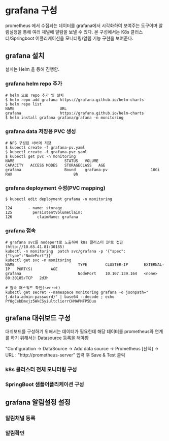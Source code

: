 
# grafana 구성

prometheus 에서 수집되는 데이터를 grafana에서 시각화하여 보여주는 도구이며 알림설정을 통해 여러 채널에 알람을 보낼 수 있다.
본 구성에서는 K8s 클러스터/Springboot 어플리케이션을 모니터링/알림 기능 구현을 보여준다.

## grafana 설치

설치는 Helm 을 통해 진행함.

### grafana helm repo 추가
```text
# helm 으로 repo 추가 및 설치
$ helm repo add grafana https://grafana.github.io/helm-charts
$ helm repo list 
NAME                	URL                                               
grafana             	https://grafana.github.io/helm-charts
$ helm install grafana grafana/grafana -n monitoring
```
### grafana data 저장용 PVC 생성
```text
# NFS 구성된 서버에 저장
$ kubectl create -f grafana-pv.yaml
$ kubectl create -f grafana-pvc.yaml
$ kubectl get pvc -n monitoring
NAME                      STATUS   VOLUME                       CAPACITY   ACCESS MODES   STORAGECLASS   AGE
grafana                   Bound    grafana-pv                   10Gi       RWX                           8h
```

### grafana deployment 수정(PVC mapping)
```text
$ kubectl edit deployment grafana -n monitoring

124       - name: storage
125         persistentVolumeClaim:
126           claimName: grafana

```

### grafana 접속
```text
# grafana svc를 nodeport로 노출하여 k8s 클러스터 IP로 접근 (http://10.65.41.81:30185)
kubectl -n monitoring  patch svc/grafana -p '{"spec":{"type":"NodePort"}}'
kubectl get svc -n monitoring
NAME                            TYPE        CLUSTER-IP       EXTERNAL-IP   PORT(S)        AGE
grafana                         NodePort    10.107.139.164   <none>        80:30185/TCP   2d3h

# 접속 패스워드 확인(secret)
kubectl get secret --namespace monitoring grafana -o jsonpath="{.data.admin-password}" | base64 --decode ; echo
PY8gCebDmxjz5WkCSyiultcliorrCHMAPMFP5Duo
```

## grafana 대쉬보드 구성

대쉬보드를 구성하기 위해서는 데이터가 필요한데 해당 데이터를 prometheus와 연계를 하기 위해서는 Datasource 등록을 해야함

"Configuration -> DataSource ->  Add data source -> Prometheus [선택] -> URL : "http://prometheus-server" 입력 후 Save & Test 클릭


### k8s 클러스터 전체 모니터링 구성


### SpringBoot 샘플어플리케이션 구성


## grafana 알림설정 설정

### 알림채널 등록

### 알림확인

